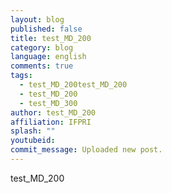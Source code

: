 ```yaml
---
layout: blog
published: false
title: test_MD_200
category: blog
language: english
comments: true
tags: 
  - test_MD_200test_MD_200
  - test_MD_200
  - test_MD_300
author: test_MD_200
affiliation: IFPRI
splash: ""
youtubeid: 
commit_message: Uploaded new post.
---
```

test_MD_200